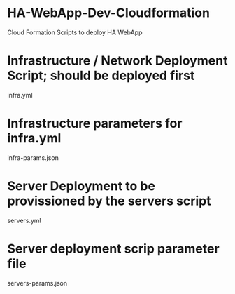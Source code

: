 # HA-WebApp-Dev-Cloudformation
Cloud Formation Scripts to deploy HA WebApp

# Infrastructure / Network Deployment Script; should be deployed first
infra.yml

# Infrastructure parameters for infra.yml
infra-params.json

# Server Deployment to be provissioned by the servers script
servers.yml

# Server deployment scrip parameter file
servers-params.json


